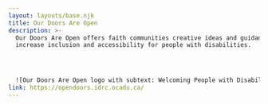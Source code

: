 ```yaml
---
layout: layouts/base.njk
title: Our Doors Are Open
description: >-
  Our Doors Are Open offers faith communities creative ideas and guidance to
  increase inclusion and accessibility for people with disabilities.




  ![Our Doors Are Open logo with subtext: Welcoming People with Disabilities in Places of Worship](/media/doors-open.png)
link: https://opendoors.idrc.ocadu.ca/
---
```

